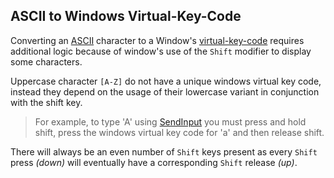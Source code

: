 ## ASCII to Windows Virtual-Key-Code

Converting an [ASCII](https://www.ascii-code.com/) character to a Window's [virtual-key-code](https://learn.microsoft.com/en-us/windows/win32/inputdev/virtual-key-codes) requires additional logic because of window's use of the `Shift` modifier to display some characters.

Uppercase character `[A-Z]` do not have a unique windows virtual key code, instead they depend on the usage of their lowercase variant in conjunction with the shift key.

> For example, to type 'A' using [SendInput](https://learn.microsoft.com/en-us/windows/win32/api/winuser/nf-winuser-sendinput) you must press and hold shift, press the windows virtual key code for 'a' and then release shift.

There will always be an even number of `Shift` keys present as every `Shift` press _(down)_ will eventually have a corresponding `Shift` release _(up)_.
